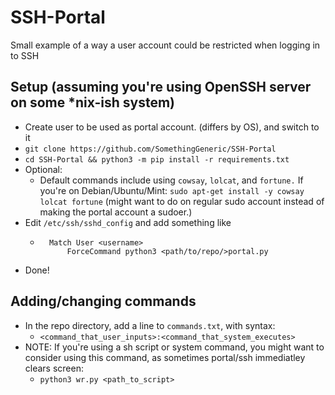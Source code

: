 # SSH-Portal
Small example of a way a user account could be restricted when logging in to SSH
## Setup (assuming you're using OpenSSH server on some *nix-ish system)
* Create user to be used as portal account. (differs by OS), and switch to it
* `git clone https://github.com/SomethingGeneric/SSH-Portal`
* `cd SSH-Portal && python3 -m pip install -r requirements.txt`
* Optional:
    * Default commands include using `cowsay`, `lolcat`, and `fortune.` If you're on Debian/Ubuntu/Mint: `sudo apt-get install -y cowsay lolcat fortune` (might want to do on regular sudo account instead of making the portal account a sudoer.)
* Edit `/etc/ssh/sshd_config` and add something like
    * ```
        Match User <username>
            ForceCommand python3 <path/to/repo/>portal.py
* Done!
## Adding/changing commands
* In the repo directory, add a line to `commands.txt`, with syntax:
    * ```<command_that_user_inputs>:<command_that_system_executes>```
* NOTE: If you're using a sh script or system command, you might want to consider using this command, as sometimes portal/ssh immediatley clears screen:
    * ```python3 wr.py <path_to_script>```
